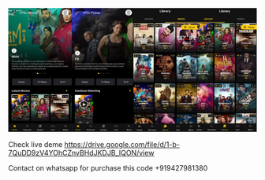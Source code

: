

<img src="https://raw.githubusercontent.com/Gujjugaming2k/-OXOO-New-Skin/main/001.jpg">


Check live deme
https://drive.google.com/file/d/1-b-7QuDD9zV4YOhCZnvBHdJKDJB_IQON/view

Contact on whatsapp for purchase this code
+919427981380
